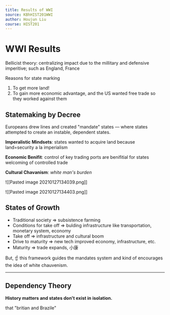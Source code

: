 ```yaml
---
title: Results of WWI
source: KBhHIST201WWI
author: Houjun Liu
course: HIST201
---
```


# WWI Results
Bellicist theory: centralizing impact due to the millitary and defensive imperitive; such as England, France

Reasons for state marking
1. To get more land!
2. To gain more economic advantage, and the US wanted free trade so they worked against them

## Statemaking by Decree
Europeans drew lines and created "mandate" states  — where states attempted to create an instable, dependent states.

**Imperalistic Mindsets**: states wanted to acquire land because land=security a la imperialism

**Economic Benifit**: control of key trading ports are benifitial for states welcoming of controlled trade

**Cultural Chavanism**: _white man's burden_

![[Pasted image 20210127134039.png]]

![[Pasted image 20210127134403.png]]

## States of Growth
* Traditional society => subsistence farming
* Conditions for take off => bulding infrastructure like transportation, monetary system, economy
* Take off => infrastructure and cultural boom
* Drive to maturity => new tech improved economy, infrastructure, etc.
* Maturity => trade expands, 小康

But, :point_up: this framework guides the mandates system and kind of encourages the idea of white chauvenism.

***

## Dependency Theory
**History matters and states don't exist in isolation.**

that "britian and Brazile"


